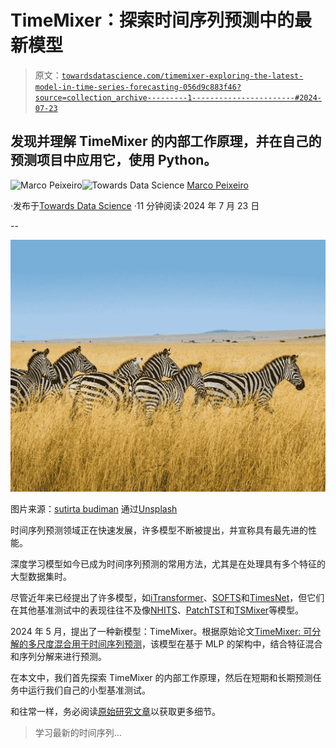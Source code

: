 # TimeMixer：探索时间序列预测中的最新模型

> 原文：[`towardsdatascience.com/timemixer-exploring-the-latest-model-in-time-series-forecasting-056d9c883f46?source=collection_archive---------1-----------------------#2024-07-23`](https://towardsdatascience.com/timemixer-exploring-the-latest-model-in-time-series-forecasting-056d9c883f46?source=collection_archive---------1-----------------------#2024-07-23)

## 发现并理解 TimeMixer 的内部工作原理，并在自己的预测项目中应用它，使用 Python。

[](https://medium.com/@marcopeixeiro?source=post_page---byline--056d9c883f46--------------------------------)![Marco Peixeiro](https://medium.com/@marcopeixeiro?source=post_page---byline--056d9c883f46--------------------------------)[](https://towardsdatascience.com/?source=post_page---byline--056d9c883f46--------------------------------)![Towards Data Science](https://towardsdatascience.com/?source=post_page---byline--056d9c883f46--------------------------------) [Marco Peixeiro](https://medium.com/@marcopeixeiro?source=post_page---byline--056d9c883f46--------------------------------)

·发布于[Towards Data Science](https://towardsdatascience.com/?source=post_page---byline--056d9c883f46--------------------------------) ·11 分钟阅读·2024 年 7 月 23 日

--

![](img/8fcc28bf4de815edcc5abb1c87844c6d.png)

图片来源：[sutirta budiman](https://unsplash.com/@sutirtab?utm_source=medium&utm_medium=referral) 通过[Unsplash](https://unsplash.com/?utm_source=medium&utm_medium=referral)

时间序列预测领域正在快速发展，许多模型不断被提出，并宣称具有最先进的性能。

深度学习模型如今已成为时间序列预测的常用方法，尤其是在处理具有多个特征的大型数据集时。

尽管近年来已经提出了许多模型，如[iTransformer](https://medium.com/towards-data-science/itransformer-the-latest-breakthrough-in-time-series-forecasting-d538ddc6c5d1)、[SOFTS](https://medium.com/towards-data-science/softs-the-latest-innovation-in-time-series-forecasting-dbc82553dd76)和[TimesNet](https://medium.com/towards-data-science/timesnet-the-latest-advance-in-time-series-forecasting-745b69068c9c)，但它们在其他基准测试中的表现往往不及像[NHITS](https://medium.com/towards-data-science/all-about-n-hits-the-latest-breakthrough-in-time-series-forecasting-a8ddcb27b0d5)、[PatchTST](https://medium.com/towards-data-science/patchtst-a-breakthrough-in-time-series-forecasting-e02d48869ccc)和[TSMixer](https://medium.com/towards-data-science/patchtst-a-breakthrough-in-time-series-forecasting-e02d48869ccc)等模型。

2024 年 5 月，提出了一种新模型：TimeMixer。根据原始论文[TimeMixer: 可分解的多尺度混合用于时间序列预测](https://arxiv.org/abs/2405.14616)，该模型在基于 MLP 的架构中，结合特征混合和序列分解来进行预测。

在本文中，我们首先探索 TimeMixer 的内部工作原理，然后在短期和长期预测任务中运行我们自己的小型基准测试。

和往常一样，务必阅读[原始研究文章](https://arxiv.org/abs/2405.14616)以获取更多细节。

> 学习最新的时间序列…
